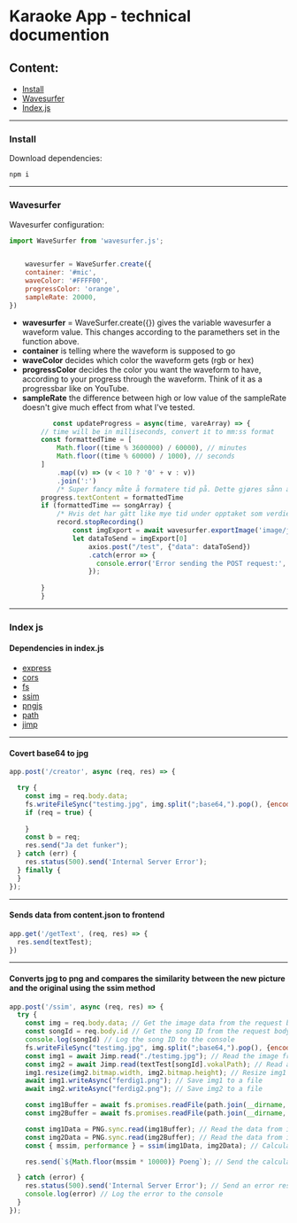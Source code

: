 # Karaoke App - technical documention
 
## Content:
 
 
* [Install](#install)
* [Wavesurfer](#wavesurfer)
* [Index.js](#index-js)


 ***
### Install
Download dependencies:
```shell
npm i
```

***
### Wavesurfer

Wavesurfer configuration:

```js
import WaveSurfer from 'wavesurfer.js';


    wavesurfer = WaveSurfer.create({
    container: '#mic',
    waveColor: '#FFFF00',
    progressColor: 'orange',
    sampleRate: 20000,
})
```
   * **wavesurfer** = WaveSurfer.create({}) gives the variable wavesurfer a waveform value. This changes according to the paramethers set in the function above.
   * **container** is telling where the waveform is supposed to go
   * **waveColor** decides which color the waveform gets (rgb or hex)
   * **progressColor** decides the color you want the waveform to have, according to your progress through the waveform. Think of it as a progressbar like on YouTube.
   * **sampleRate** the difference between high or low value of the sampleRate doesn't give much effect from what I've tested.

```js
           const updateProgress = async(time, vareArray) => {
        // time will be in milliseconds, convert it to mm:ss format
        const formattedTime = [
            Math.floor((time % 3600000) / 60000), // minutes
            Math.floor((time % 60000) / 1000), // seconds
        ]
            .map((v) => (v < 10 ? '0' + v : v))
            .join(':')
            /* Super fancy måte å formatere tid på. Dette gjøres sånn at vi kan skrive sangvarighet i JSON på en enkel måte. Altså "08:37" istedet for å måle i sekunder eller milisekunder. */
        progress.textContent = formattedTime
        if (formattedTime == songArray) {
            /* Hvis det har gått like mye tid under opptaket som verdien til lengde i JSON, så */
            record.stopRecording()
                const imgExport = await wavesurfer.exportImage('image/jpeg'); // Export the image data          
                let dataToSend = imgExport[0]
                    axios.post("/test", {"data": dataToSend})
                    .catch(error => {
                      console.error('Error sending the POST request:', error);
                    });
                
        }
        }
```

***
### Index js
#### Dependencies in index.js
* [express](https://www.npmjs.com/package/express)
* [cors](https://www.npmjs.com/package/cors) 
* [fs](https://nodejs.org/api/fs.html) 
* [ssim](https://www.npmjs.com/package/ssim.js/v/3.4.0)
* [pngjs](https://www.npmjs.com/package/pngjs)
* [path](https://nodejs.org/docs/latest/api/path.html)
* [jimp](https://www.npmjs.com/package/jimp)
*** 
#### Covert **base64** to jpg
```js
app.post('/creator', async (req, res) => {

  try {
    const img = req.body.data;
    fs.writeFileSync("testimg.jpg", img.split(";base64,").pop(), {encoding: 'base64'});
    if (req = true) {
      
    }
    const b = req;
    res.send("Ja det funker");
  } catch (err) {
    res.status(500).send('Internal Server Error');
  } finally {
  }
});
```
***
#### Sends data from content.json to frontend
```js
app.get('/getText', (req, res) => {
  res.send(textTest);
})
```
***
#### Converts jpg to png and compares the similarity between the new picture and the original using the **ssim** method

```js
app.post('/ssim', async (req, res) => { 
  try {
    const img = req.body.data; // Get the image data from the request body
    const songId = req.body.id // Get the song ID from the request body
    console.log(songId) // Log the song ID to the console
    fs.writeFileSync("testimg.jpg", img.split(";base64,").pop(), {encoding: 'base64'}); // Write the image data to a file
    const img1 = await Jimp.read("./testimg.jpg"); // Read the image from the file
    const img2 = await Jimp.read(textTest[songId].vokalPath); // Read another image from the file based on the song ID
    img1.resize(img2.bitmap.width, img2.bitmap.height); // Resize img1 to match img2 dimensions
    await img1.writeAsync("ferdig1.png"); // Save img1 to a file
    await img2.writeAsync("ferdig2.png"); // Save img2 to a file

    const img1Buffer = await fs.promises.readFile(path.join(__dirname, 'ferdig1.png')); // Read the saved img1 file
    const img2Buffer = await fs.promises.readFile(path.join(__dirname, 'ferdig2.png')); // Read the saved img2 file

    const img1Data = PNG.sync.read(img1Buffer); // Read the data from img1 file
    const img2Data = PNG.sync.read(img2Buffer); // Read the data from img2 file
    const { mssim, performance } = ssim(img1Data, img2Data); // Calculate the structural similarity index

    res.send(`${Math.floor(mssim * 10000)} Poeng`); // Send the calculated similarity score as the response

  } catch (error) {
    res.status(500).send('Internal Server Error'); // Send an error response if an error occurs
    console.log(error) // Log the error to the console
  }
});
```

